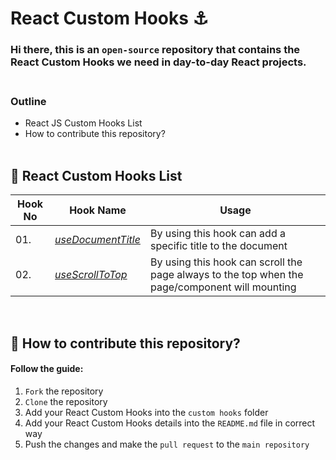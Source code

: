 # React Custom Hooks ⚓<br>

### Hi there, this is an ```open-source``` repository that contains the React Custom Hooks we need in day-to-day React projects. <br><br>

### Outline
- React JS Custom Hooks List
- How to contribute this repository? <br><br>

## 📘 React Custom Hooks List

| **Hook No** | **Hook Name**  | **Usage** |
| --- | ------------------ | ---------------------------------------------------------------------------------------------- |
| 01. | [_useDocumentTitle_](customHooks/useDocumentTitle.js) | By using this hook can add a specific title to the document                                    |
| 02. | [_useScrollToTop_](customHooks/useDocumentTitle.js)   | By using this hook can scroll the page always to the top when the page/component will mounting |

<br>

## 🎁 How to contribute this repository?
#### Follow the guide:
1. ```Fork``` the repository
2. ```Clone``` the repository
3. Add your React Custom Hooks into the ```custom hooks``` folder
4. Add your React Custom Hooks details into the ```README.md``` file in correct way
5. Push the changes and make the ```pull request``` to the ```main repository```
